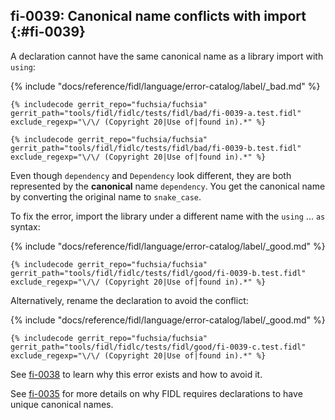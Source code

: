 ## fi-0039: Canonical name conflicts with import {:#fi-0039}

A declaration cannot have the same canonical name as a library import with
`using`:

{% include "docs/reference/fidl/language/error-catalog/label/_bad.md" %}

```fidl
{% includecode gerrit_repo="fuchsia/fuchsia" gerrit_path="tools/fidl/fidlc/tests/fidl/bad/fi-0039-a.test.fidl" exclude_regexp="\/\/ (Copyright 20|Use of|found in).*" %}
```

```fidl
{% includecode gerrit_repo="fuchsia/fuchsia" gerrit_path="tools/fidl/fidlc/tests/fidl/bad/fi-0039-b.test.fidl" exclude_regexp="\/\/ (Copyright 20|Use of|found in).*" %}
```

Even though `dependency` and `Dependency` look different, they are both
represented by the **canonical** name `dependency`. You get the canonical name
by converting the original name to `snake_case`.

To fix the error, import the library under a different name with the `using` ...
`as` syntax:

{% include "docs/reference/fidl/language/error-catalog/label/_good.md" %}

```fidl
{% includecode gerrit_repo="fuchsia/fuchsia" gerrit_path="tools/fidl/fidlc/tests/fidl/good/fi-0039-b.test.fidl" exclude_regexp="\/\/ (Copyright 20|Use of|found in).*" %}
```

Alternatively, rename the declaration to avoid the conflict:

{% include "docs/reference/fidl/language/error-catalog/label/_good.md" %}

```fidl
{% includecode gerrit_repo="fuchsia/fuchsia" gerrit_path="tools/fidl/fidlc/tests/fidl/good/fi-0039-c.test.fidl" exclude_regexp="\/\/ (Copyright 20|Use of|found in).*" %}
```

See [fi-0038](#fi-0038) to learn why this error exists and how to avoid it.

See [fi-0035](#fi-0035) for more details on why FIDL requires declarations to
have unique canonical names.
